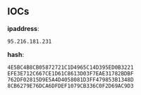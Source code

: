 
## IOCs

__ipaddress__:

```text
95.216.181.231
```
__hash__:

```text
4E5BC4B8CB05872721C1D4965C14D395ED0B3221
EFE3E712C667CE1D61C8613D03F7EAE31782BDBF
762DF02815D9E5A4D4058081D3FF479853B1348D
8CB6279E76DCA6DFDEF1079CB336C0F2D69AC9D3
```